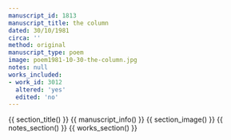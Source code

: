 ```yaml
---
manuscript_id: 1813
manuscript_title: the column
dated: 30/10/1981
circa: ''
method: original
manuscript_type: poem
image: poem1981-10-30-the-column.jpg
notes: null
works_included:
- work_id: 3012
  altered: 'yes'
  edited: 'no'
---
```


{{ section_title() }}
{{ manuscript_info() }}
{{ section_image() }}
{{ notes_section() }}
{{ works_section() }}
